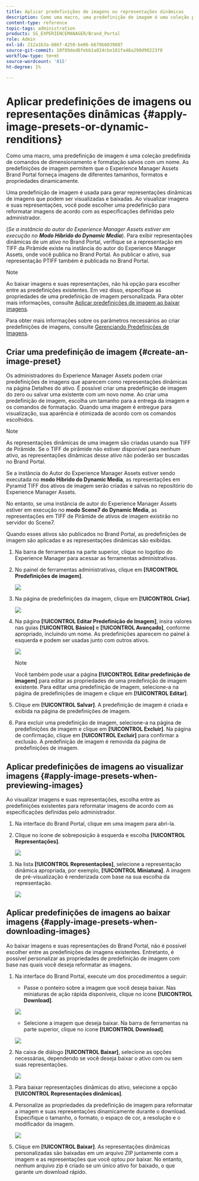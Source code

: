 ```yaml
---
title: Aplicar predefinições de imagens ou representações dinâmicas
description: Como uma macro, uma predefinição de imagem é uma coleção predefinida de comandos de dimensionamento e formatação salvos com um nome. As predefinições de imagem permitem que o Experience Manager Assets Brand Portal forneça imagens de diferentes tamanhos, formatos e propriedades dinamicamente.
content-type: reference
topic-tags: administration
products: SG_EXPERIENCEMANAGER/Brand_Portal
role: Admin
exl-id: 212a1b3a-686f-4250-be06-b679b6039887
source-git-commit: 10f89ded6febb1a024cbe181fa48a290d90223f0
workflow-type: tm+mt
source-wordcount: '815'
ht-degree: 1%

---
```


# Aplicar predefinições de imagens ou representações dinâmicas {#apply-image-presets-or-dynamic-renditions}

Como uma macro, uma predefinição de imagem é uma coleção predefinida de comandos de dimensionamento e formatação salvos com um nome. As predefinições de imagem permitem que o Experience Manager Assets Brand Portal forneça imagens de diferentes tamanhos, formatos e propriedades dinamicamente.

Uma predefinição de imagem é usada para gerar representações dinâmicas de imagens que podem ser visualizadas e baixadas. Ao visualizar imagens e suas representações, você pode escolher uma predefinição para reformatar imagens de acordo com as especificações definidas pelo administrador.

(*Se a instância do autor do Experience Manager Assets estiver em execução no **Modo Híbrido do Dynamic Media***). Para exibir representações dinâmicas de um ativo no Brand Portal, verifique se a representação em TIFF da Pirâmide existe na instância do autor do Experience Manager Assets, onde você publica no Brand Portal. Ao publicar o ativo, sua representação PTIFF também é publicada no Brand Portal.

>[!NOTE]
>
>Ao baixar imagens e suas representações, não há opção para escolher entre as predefinições existentes. Em vez disso, especifique as propriedades de uma predefinição de imagem personalizada. Para obter mais informações, consulte [Aplicar predefinições de imagem ao baixar imagens](../using/brand-portal-image-presets.md#main-pars-text-1403412644).


Para obter mais informações sobre os parâmetros necessários ao criar predefinições de imagens, consulte [Gerenciando Predefinições de Imagens](../using/brand-portal-image-presets.md).

## Criar uma predefinição de imagem {#create-an-image-preset}

Os administradores do Experience Manager Assets podem criar predefinições de imagens que aparecem como representações dinâmicas na página Detalhes do ativo. É possível criar uma predefinição de imagem do zero ou salvar uma existente com um novo nome. Ao criar uma predefinição de imagem, escolha um tamanho para a entrega da imagem e os comandos de formatação. Quando uma imagem é entregue para visualização, sua aparência é otimizada de acordo com os comandos escolhidos.

>[!NOTE]
>
>As representações dinâmicas de uma imagem são criadas usando sua TIFF de Pirâmide. Se o TIFF de pirâmide não estiver disponível para nenhum ativo, as representações dinâmicas desse ativo não poderão ser buscadas no Brand Portal.
>
>Se a instância do Autor do Experience Manager Assets estiver sendo executada no **modo Híbrido do Dynamic Media**, as representações em Pyramid TIFF dos ativos de imagem serão criadas e salvas no repositório do Experience Manager Assets.
>
>No entanto, se uma instância de autor do Experience Manager Assets estiver em execução no **modo Scene7 do Dynamic Media**, as representações em TIFF de Pirâmide de ativos de imagem existirão no servidor do Scene7.
>
>Quando esses ativos são publicados no Brand Portal, as predefinições de imagem são aplicadas e as representações dinâmicas são exibidas.


1. Na barra de ferramentas na parte superior, clique no logotipo do Experience Manager para acessar as ferramentas administrativas.

1. No painel de ferramentas administrativas, clique em **[!UICONTROL Predefinições de imagem]**.

   ![](assets/admin-tools-panel-4.png)

1. Na página de predefinições da imagem, clique em **[!UICONTROL Criar]**.

   ![](assets/image_preset_homepage.png)

1. Na página **[!UICONTROL Editar Predefinição de Imagem]**, insira valores nas guias **[!UICONTROL Básico]** e **[!UICONTROL Avançado]**, conforme apropriado, incluindo um nome. As predefinições aparecem no painel à esquerda e podem ser usadas junto com outros ativos.

   ![](assets/image_preset_create.png)

   >[!NOTE]
   >
   >Você também pode usar a página **[!UICONTROL Editar predefinição de imagem]** para editar as propriedades de uma predefinição de imagem existente. Para editar uma predefinição de imagem, selecione-a na página de predefinições de imagem e clique em **[!UICONTROL Editar]**.

1. Clique em **[!UICONTROL Salvar]**. A predefinição de imagem é criada e exibida na página de predefinições de imagem.
1. Para excluir uma predefinição de imagem, selecione-a na página de predefinições de imagem e clique em **[!UICONTROL Excluir]**. Na página de confirmação, clique em **[!UICONTROL Excluir]** para confirmar a exclusão. A predefinição de imagem é removida da página de predefinições de imagem.

## Aplicar predefinições de imagens ao visualizar imagens {#apply-image-presets-when-previewing-images}

Ao visualizar imagens e suas representações, escolha entre as predefinições existentes para reformatar imagens de acordo com as especificações definidas pelo administrador.

1. Na interface do Brand Portal, clique em uma imagem para abri-la.
1. Clique no ícone de sobreposição à esquerda e escolha **[!UICONTROL Representações]**.

   ![](assets/image-preset-previewrenditions.png)

1. Na lista **[!UICONTROL Representações]**, selecione a representação dinâmica apropriada, por exemplo, **[!UICONTROL Miniatura]**. A imagem de pré-visualização é renderizada com base na sua escolha da representação.

   ![](assets/image-preset-previewrenditionthumbnail.png)

## Aplicar predefinições de imagens ao baixar imagens {#apply-image-presets-when-downloading-images}

Ao baixar imagens e suas representações do Brand Portal, não é possível escolher entre as predefinições de imagens existentes. Entretanto, é possível personalizar as propriedades de predefinição de imagem com base nas quais você deseja reformatar as imagens.

1. Na interface do Brand Portal, execute um dos procedimentos a seguir:

   * Passe o ponteiro sobre a imagem que você deseja baixar. Nas miniaturas de ação rápida disponíveis, clique no ícone **[!UICONTROL Download]**.

   ![](assets/downloadsingleasset.png)

   * Selecione a imagem que deseja baixar. Na barra de ferramentas na parte superior, clique no ícone **[!UICONTROL Download]**.

   ![](assets/downloadassets.png)

1. Na caixa de diálogo **[!UICONTROL Baixar]**, selecione as opções necessárias, dependendo se você deseja baixar o ativo com ou sem suas representações.

   ![](assets/donload-assets-dialog.png)

1. Para baixar representações dinâmicas do ativo, selecione a opção **[!UICONTROL Representações dinâmicas]**.
1. Personalize as propriedades da predefinição de imagem para reformatar a imagem e suas representações dinamicamente durante o download. Especifique o tamanho, o formato, o espaço de cor, a resolução e o modificador da imagem.

   ![](assets/dynamicrenditions.png)

1. Clique em **[!UICONTROL Baixar]**. As representações dinâmicas personalizadas são baixadas em um arquivo ZIP juntamente com a imagem e as representações que você optou por baixar. No entanto, nenhum arquivo zip é criado se um único ativo for baixado, o que garante um download rápido.
